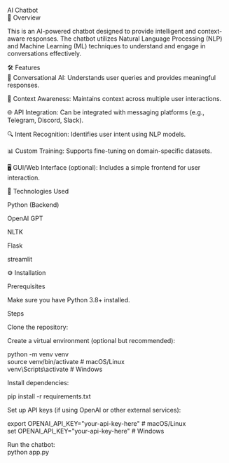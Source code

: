 AI Chatbot  
🚀 Overview  

This is an AI-powered chatbot designed to provide intelligent and context-aware responses. The chatbot utilizes Natural Language Processing (NLP) and Machine Learning (ML) techniques to understand and engage in conversations effectively.  

🛠️ Features  
💬 Conversational AI: Understands user queries and provides meaningful responses.  

🎯 Context Awareness: Maintains context across multiple user interactions.  

🌐 API Integration: Can be integrated with messaging platforms (e.g., Telegram, Discord, Slack).  

🔍 Intent Recognition: Identifies user intent using NLP models.  

📊 Custom Training: Supports fine-tuning on domain-specific datasets.  

🖥️ GUI/Web Interface (optional): Includes a simple frontend for user interaction.  

📌 Technologies Used

Python (Backend)  

OpenAI GPT  

NLTK  

Flask   

streamlit   


⚙️ Installation    

Prerequisites  

Make sure you have Python 3.8+ installed.  

Steps  

Clone the repository:  

Create a virtual environment (optional but recommended):  

python -m venv venv  
source venv/bin/activate  # macOS/Linux  
venv\Scripts\activate  # Windows  

Install dependencies:  

pip install -r requirements.txt  

Set up API keys (if using OpenAI or other external services):  

export OPENAI_API_KEY="your-api-key-here"  # macOS/Linux  
set OPENAI_API_KEY="your-api-key-here"  # Windows  

Run the chatbot:  
python app.py  
